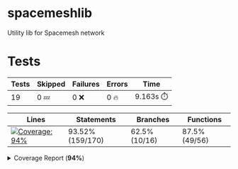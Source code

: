 # spacemeshlib

Utility lib for Spacemesh network

# Tests

| Tests | Skipped | Failures | Errors | Time |
| ----- | ------- | -------- | -------- | ------------------ |
| 19 | 0 :zzz: | 0 :x: | 0 :fire: | 9.163s :stopwatch: |


| Lines | Statements | Branches | Functions |
| ----- | ------- | -------- | -------- |
| <a href="https://github.com/andreivcodes/spacemeshlib/blob/b3967482472cbe15184794078d247992db1db256/README.md"><img alt="Coverage: 94%" src="https://img.shields.io/badge/Coverage-94%25-brightgreen.svg" /></a><br/> | 93.52% (159/170) | 62.5% (10/16) | 87.5% (49/56) |


<details><summary>Coverage Report (<b>94%</b>)</summary><table><tr><th>File</th><th>% Stmts</th><th>% Branch</th><th>% Funcs</th><th>% Lines</th><th>Uncovered Line #s</th></tr><tbody><tr><td><b>All files</b></td><td><b>93.52</b></td><td><b>62.5</b></td><td><b>87.5</b></td><td><b>94.53</b></td><td></td></tr><tr><td><!-- Jest Coverage Comment --> <a href="https://github.com/andreivcodes/spacemeshlib/blob/b3967482472cbe15184794078d247992db1db256/channels.ts">channels.ts</a></td><td>100</td><td>50</td><td>100</td><td>100</td><td><a href="https://github.com/andreivcodes/spacemeshlib/blob/b3967482472cbe15184794078d247992db1db256/channels.ts#L11-L20">1120</a></td></tr><tr><td><!-- Jest Coverage Comment --> <a href="https://github.com/andreivcodes/spacemeshlib/blob/b3967482472cbe15184794078d247992db1db256/crypto.ts">crypto.ts</a></td><td>93.51</td><td>100</td><td>84.44</td><td>91.76</td><td><a href="https://github.com/andreivcodes/spacemeshlib/blob/b3967482472cbe15184794078d247992db1db256/crypto.ts#L28">28</a>, <a href="https://github.com/andreivcodes/spacemeshlib/blob/b3967482472cbe15184794078d247992db1db256/crypto.ts#L42">42</a>, <a href="https://github.com/andreivcodes/spacemeshlib/blob/b3967482472cbe15184794078d247992db1db256/crypto.ts#L58">58</a>, <a href="https://github.com/andreivcodes/spacemeshlib/blob/b3967482472cbe15184794078d247992db1db256/crypto.ts#L74">74</a>, <a href="https://github.com/andreivcodes/spacemeshlib/blob/b3967482472cbe15184794078d247992db1db256/crypto.ts#L92">92</a>, <a href="https://github.com/andreivcodes/spacemeshlib/blob/b3967482472cbe15184794078d247992db1db256/crypto.ts#L111">111</a>, <a href="https://github.com/andreivcodes/spacemeshlib/blob/b3967482472cbe15184794078d247992db1db256/crypto.ts#L168">168</a></td></tr><tr><td><!-- Jest Coverage Comment --> <a href="https://github.com/andreivcodes/spacemeshlib/blob/b3967482472cbe15184794078d247992db1db256/global_state.ts">global_state.ts</a></td><td>91.17</td><td>25</td><td>100</td><td>100</td><td><a href="https://github.com/andreivcodes/spacemeshlib/blob/b3967482472cbe15184794078d247992db1db256/global_state.ts#L10">10</a>, <a href="https://github.com/andreivcodes/spacemeshlib/blob/b3967482472cbe15184794078d247992db1db256/global_state.ts#L29-L50">29<!-- Jest Coverage Comment -->50</a></td></tr><tr><td><!-- Jest Coverage Comment --> <a href="https://github.com/andreivcodes/spacemeshlib/blob/b3967482472cbe15184794078d247992db1db256/tx.ts">tx.ts</a></td><td>90.9</td><td>50</td><td>100</td><td>100</td><td><a href="https://github.com/andreivcodes/spacemeshlib/blob/b3967482472cbe15184794078d247992db1db256/tx.ts#L12">12</a></td></tr></tbody></table></details>
